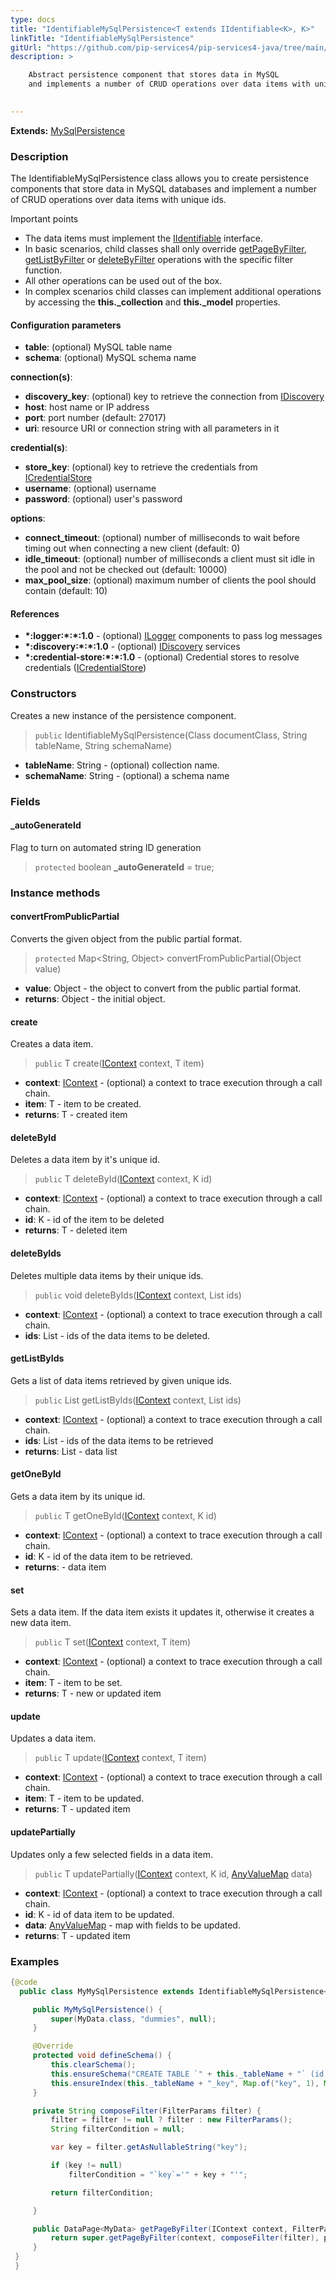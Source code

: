 ```yaml
---
type: docs
title: "IdentifiableMySqlPersistence<T extends IIdentifiable<K>, K>"
linkTitle: "IdentifiableMySqlPersistence"
gitUrl: "https://github.com/pip-services4/pip-services4-java/tree/main/pip-services4-mysql-java"
description: >

    Abstract persistence component that stores data in MySQL
    and implements a number of CRUD operations over data items with unique ids.
    

---
```


**Extends:** [MySqlPersistence<T>](../mysql_persistence)

### Description

The IdentifiableMySqlPersistence class allows you to create persistence components that store data in MySQL databases and implement a number of CRUD operations over data items with unique ids.

Important points

- The data items must implement the [IIdentifiable](../../../data/data/iidentifiable) interface.
- In basic scenarios, child classes shall only override [getPageByFilter](../mysql_persistence/#getpagebyfilter), [getListByFilter](../mysql_persistence/#getlistbyfilter) or [deleteByFilter](../mysql_persistence/#deletebyfilter) operations with the specific filter function.
- All other operations can be used out of the box. 
- In complex scenarios child classes can implement additional operations by accessing the **this._collection** and **this._model** properties.

#### Configuration parameters

- **table**: (optional) MySQL table name
- **schema**: (optional) MySQL schema name

**connection(s)**:
- **discovery_key**: (optional) key to retrieve the connection from [IDiscovery](../../../config/connect/idiscovery)
- **host**: host name or IP address
- **port**: port number (default: 27017)
- **uri**: resource URI or connection string with all parameters in it

**credential(s)**:
- **store_key**: (optional) key to retrieve the credentials from [ICredentialStore](../../../config/auth/icredential_store)
- **username**: (optional) username
- **password**: (optional) user's password

**options**:
- **connect_timeout**: (optional) number of milliseconds to wait before timing out when connecting a new client (default: 0)
- **idle_timeout**: (optional) number of milliseconds a client must sit idle in the pool and not be checked out (default: 10000)
- **max_pool_size**: (optional) maximum number of clients the pool should contain (default: 10)


#### References
- **\*:logger:\*:\*:1.0** - (optional) [ILogger](../../../observability/log/ilogger) components to pass log messages
- **\*:discovery:\*:\*:1.0** - (optional) [IDiscovery](../../../config/connect/idiscovery) services
- **\*:credential-store:\*:\*:1.0** - (optional) Credential stores to resolve credentials ([ICredentialStore](../../../config/auth/icredential_store))


### Constructors
Creates a new instance of the persistence component.

> `public` IdentifiableMySqlPersistence(Class<T> documentClass, String tableName, String schemaName)

- **tableName**: String - (optional) collection name.
- **schemaName**: String - (optional) a schema name


### Fields

<span class="hide-title-link">

#### _autoGenerateId

Flag to turn on automated string ID generation

> `protected` boolean **_autoGenerateId** = true;

</span>

### Instance methods

#### convertFromPublicPartial
Converts the given object from the public partial format.

> `protected` Map<String, Object> convertFromPublicPartial(Object value)

- **value**: Object - the object to convert from the public partial format.
- **returns**: Object - the initial object.


#### create
Creates a data item.

> `public` T create([IContext](../../../components/context/icontext) context, T item)

- **context**: [IContext](../../../components/context/icontext) - (optional) a context to trace execution through a call chain.
- **item**: T - item to be created.
- **returns**: T - created item


#### deleteById
Deletes a data item by it's unique id.

> `public` T deleteById([IContext](../../../components/context/icontext) context, K id)

- **context**: [IContext](../../../components/context/icontext) - (optional) a context to trace execution through a call chain.
- **id**: K - id of the item to be deleted
- **returns**: T - deleted item


#### deleteByIds
Deletes multiple data items by their unique ids.

> `public` void deleteByIds([IContext](../../../components/context/icontext) context, List<K> ids)

- **context**: [IContext](../../../components/context/icontext) - (optional) a context to trace execution through a call chain.
- **ids**: List<K> - ids of the data items to be deleted.


#### getListByIds
Gets a list of data items retrieved by given unique ids.

> `public` List<T> getListByIds([IContext](../../../components/context/icontext) context, List<K> ids)

- **context**: [IContext](../../../components/context/icontext) - (optional) a context to trace execution through a call chain.
- **ids**: List<K> - ids of the data items to be retrieved
- **returns**: List<K> - data list


#### getOneById
Gets a data item by its unique id.

> `public` T getOneById([IContext](../../../components/context/icontext) context, K id)

- **context**: [IContext](../../../components/context/icontext) - (optional) a context to trace execution through a call chain.
- **id**: K - id of the data item to be retrieved.
- **returns**: <T> - data item


#### set
Sets a data item. If the data item exists it updates it,
otherwise it creates a new data item.

> `public` T set([IContext](../../../components/context/icontext) context, T item)

- **context**: [IContext](../../../components/context/icontext) - (optional) a context to trace execution through a call chain.
- **item**: T - item to be set.
- **returns**: T - new or updated item


#### update
Updates a data item.

> `public` T update([IContext](../../../components/context/icontext) context, T item)

- **context**: [IContext](../../../components/context/icontext) - (optional) a context to trace execution through a call chain.
- **item**: T - item to be updated.
- **returns**: T - updated item


#### updatePartially
Updates only a few selected fields in a data item.

> `public` T updatePartially([IContext](../../../components/context/icontext) context, K id, [AnyValueMap](../../../commons/data/any_value_map) data)

- **context**: [IContext](../../../components/context/icontext) - (optional) a context to trace execution through a call chain.
- **id**: K - id of data item to be updated.
- **data**: [AnyValueMap](../../../commons/data/any_value_map) - map with fields to be updated.
- **returns**: T - updated item

### Examples
```java
{@code
  public class MyMySqlPersistence extends IdentifiableMySqlPersistence<MyData, String> {

     public MyMySqlPersistence() {
         super(MyData.class, "dummies", null);
     }

     @Override
     protected void defineSchema() {
         this.clearSchema();
         this.ensureSchema("CREATE TABLE `" + this._tableName + "` (id VARCHAR(32) PRIMARY KEY, `key` VARCHAR(50), `content` TEXT)");
         this.ensureIndex(this._tableName + "_key", Map.of("key", 1), Map.of("unique", true));
     }

     private String composeFilter(FilterParams filter) {
         filter = filter != null ? filter : new FilterParams();
         String filterCondition = null;

         var key = filter.getAsNullableString("key");

         if (key != null)
             filterCondition = "`key`='" + key + "'";

         return filterCondition;

     }

     public DataPage<MyData> getPageByFilter(IContext context, FilterParams filter, PagingParams paging) {
         return super.getPageByFilter(context, composeFilter(filter), paging, null, null);
     }
 }
 }
```
